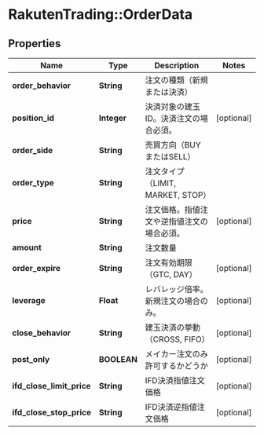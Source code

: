 # RakutenTrading::OrderData

## Properties
Name | Type | Description | Notes
------------ | ------------- | ------------- | -------------
**order_behavior** | **String** | 注文の種類（新規または決済） | 
**position_id** | **Integer** | 決済対象の建玉ID。決済注文の場合必須。 | [optional] 
**order_side** | **String** | 売買方向（BUYまたはSELL） | 
**order_type** | **String** | 注文タイプ（LIMIT, MARKET, STOP） | 
**price** | **String** | 注文価格。指値注文や逆指値注文の場合必須。 | [optional] 
**amount** | **String** | 注文数量 | 
**order_expire** | **String** | 注文有効期限（GTC, DAY） | [optional] 
**leverage** | **Float** | レバレッジ倍率。新規注文の場合のみ。 | [optional] 
**close_behavior** | **String** | 建玉決済の挙動（CROSS, FIFO） | [optional] 
**post_only** | **BOOLEAN** | メイカー注文のみ許可するかどうか | [optional] 
**ifd_close_limit_price** | **String** | IFD決済指値注文価格 | [optional] 
**ifd_close_stop_price** | **String** | IFD決済逆指値注文価格 | [optional] 

